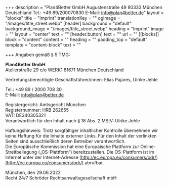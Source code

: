 +++
description = "Plan4Better GmbH Augustenstraße 49 80333 München Deutschland Tel.: +49 89/200070830 E-Mail: info@plan4better.de"
layout = "blocks"
title = "Imprint"
translationKey = ""
ogimage = "/images/title_street.webp"
[header]
background = "default"
background_image = "/images/title_street.webp"
heading = "Imprint"
image = ""
layout = "center"
text = ""
[header.button]
text = ""
url = ""
[[blocks]]
block = "content"
content = ""
heading = ""
padding_top = "default"
template = "content-block"
text = ""

+++
Angaben gemäß § 5 TMG:

**Plan4Better GmbH**  
Atelierstraße 29 c/o WERK1
81671 München
Deutschland

Vertretungsberechtigte Geschäftsführer/innen: Elias Pajares, Ulrike Jehle

Tel.: +49 89 / 2000 708 30  
E-Mail: [info@plan4better.de](mailto:info@plan4better.de)

Registergericht: Amtsgericht München  
Registernummer: HRB 262655  
VAT: DE340305321  
Verantwortlich für den Inhalt nach § 18 Abs. 2 MStV: Ulrike Jehle

Haftungshinweis: Trotz sorgfältiger inhaltlicher Kontrolle übernehmen wir keine Haftung für die Inhalte externer Links. Für den Inhalt der verlinkten Seiten sind ausschließlich deren Betreiber verantwortlich.  
Die Europäische Kommission hat eine Europäische Plattform zur Online-Streitbeilegung („OS-Plattform“) bereitzustellen. Die OS-Plattform ist im Internet unter der Internet-Adresse [http://ec.europa.eu/consumers/odr/](http://ec.europa.eu/consumers/odr/) abrufbar.

München, den 29.06.2022  
Recht 24/7 Schröder Rechtsanwaltsgesellschaft mbH

